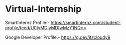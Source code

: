# Virtual-Internship

SmartInternz Profile:- https://smartinternz.com/student-profile/feed/U0IyMDIyMDIwMzY1NQ==

Google Developer Profile:-
https://g.dev/itzcloudy9
